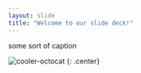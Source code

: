 ```yaml
---
layout: slide
title: "Welcome to our slide deck!"
---
```


some sort of caption

![cooler-octocat](https://octodex.github.com/images/twenty-percent-cooler-octocat.png)
{: .center}
